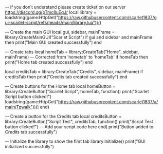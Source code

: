 -- if you don’t understand please create ticket on our server https://discord.gg/pTmc8uEqJr
local library = loadstring(game:HttpGet("https://raw.githubusercontent.com/scarlet1837/gui-scarlet-script/refs/heads/main/library.lua"))()

-- Create the main GUI
local gui, sidebar, mainFrame = library:CreateMainGUI("Scarlet Script")
if gui and sidebar and mainFrame then
    print("Main GUI created successfully")
end

-- Create tabs
local homeTab = library:CreateTab("Home", sidebar, mainFrame)  -- Corrected from 'hometab' to 'homeTab'
if homeTab then
    print("Home tab created successfully")
end

local creditsTab = library:CreateTab("Credits", sidebar, mainFrame)
if creditsTab then
    print("Credits tab created successfully")
end

-- Create buttons for the Home tab
local homeButton = library:CreateButton("Scarlet Script", homeTab, function()
    print("Scarlet Script button clicked!")
    loadstring(game:HttpGet("https://raw.githubusercontent.com/scarlet1837/a/main/Tpwalk"))()
end)

-- Create a button for the Credits tab
local creditsButton = library:CreateButton("Script Test", creditsTab, function()
    print("Script Test button clicked!")
    -- Add your script code here
end)
print("Button added to Credits tab successfully")

-- Initialize the library to show the first tab
library:Initialize()
print("GUI initialized successfully")
